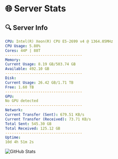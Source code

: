 # 🌐 Server Stats
## 🔍 Server Info
```yaml
CPU: Intel(R) Xeon(R) CPU E5-2699 v4 @ 1364.05MHz
CPU Usage: 5.80%
Cores: 44P | 88T
-----------------------------------
Memory:
Current Usage: 8.19 GB/503.74 GB
Available: 492.10 GB
-----------------------------------
Disk:
Current Usage: 26.42 GB/1.71 TB
Free: 1.60 TB
-----------------------------------
GPU:
No GPU detected
-----------------------------------
Network:
Current Transfer (Sent): 679.51 KB/s
Current Transfer (Received): 73.71 KB/s
Total Sent: 545.30 GB
Total Received: 125.12 GB
-----------------------------------
Uptime:
10d 4h 51m 2s
```
![GitHub Stats](https://img.shields.io/badge/Updated-2025-04-29_21:59:50-blue)